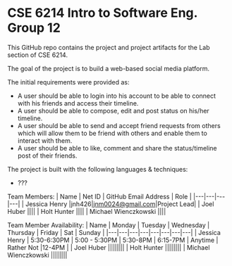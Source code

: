 # CSE 6214 Intro to Software Eng. Group 12

This GitHub repo contains the project and project artifacts for the Lab section of CSE 6214.

The goal of the project is to build a web-based social media platform.

The initial requirements were provided as:
* A user should be able to login into his account to be able to connect with his friends and access their timeline.
* A user should be able to compose, edit and post status on his/her timeline.
* A user should be able to send and accept friend requests from others which will allow them to be friend with others and enable them to interact with them.
* A user should be able to like, comment and share the status/timeline post of their friends.

The project is built with the following languages & techniques:
* ???

Team Members:
| Name | Net ID | GitHub Email Address | Role |
|---|---|---|---|
| Jessica Henry |jnh426|jnm0024@gmail.com|Project Lead|
| Joel Huber ||||
| Holt Hunter ||||
| Michael Wienczkowski ||||

Team Member Availability:
| Name | Monday | Tuesday | Wednesday | Thursday | Friday | Sat | Sunday | 
|---|---|---|---|---|---|---|---|
| Jessica Henry | 5:30-6:30PM | 5:00 - 5:30PM | 5:30-8PM | 6:15-7PM | Anytime | Rather Not |12-4PM |
| Joel Huber ||||||||
| Holt Hunter ||||||||
| Michael Wienczkowski ||||||||
